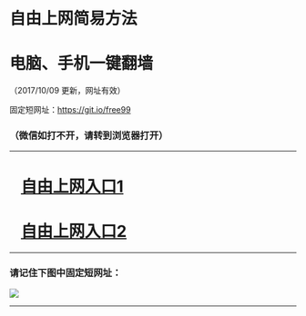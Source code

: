 ﻿# 自由上网简易方法

# 电脑、手机一键翻墙

（2017/10/09 更新，网址有效）

固定短网址：https://git.io/free99

### （微信如打不开，请转到浏览器打开）


***





# &nbsp;&nbsp; <a href="http://ft730125164.fwq-tz-1001.info/fwqtz01.html?t=100900129950 " target="_blank">自由上网入口1</a>
# &nbsp;&nbsp; <a href="http://ft2207525309.fwq-tz-1002.info/fwqtz02.html?t=100900121829 " target="_blank">自由上网入口2</a>
***

### 请记住下图中固定短网址：

<img src="https://s3-us-west-2.amazonaws.com/fwq-1001/yjfq-20170905okok.png" /> 


***

